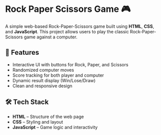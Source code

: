 # Rock Paper Scissors Game 🎮

A simple web-based Rock-Paper-Scissors game built using **HTML**, **CSS**, and **JavaScript**. This project allows users to play the classic Rock-Paper-Scissors game against a computer.

## 🚀 Features

- Interactive UI with buttons for Rock, Paper, and Scissors
- Randomized computer moves
- Score tracking for both player and computer
- Dynamic result display (Win/Lose/Draw)
- Clean and responsive design

## 🛠️ Tech Stack

- **HTML** – Structure of the web page  
- **CSS** – Styling and layout  
- **JavaScript** – Game logic and interactivity
